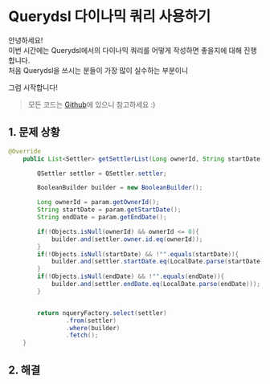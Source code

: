 # Querydsl 다이나믹 쿼리 사용하기

안녕하세요!  
이번 시간에는 Querydsl에서의 다이나믹 쿼리를 어떻게 작성하면 좋을지에 대해 진행합니다.  
처음 Querydsl을 쓰시는 분들이 가장 많이 실수하는 부분이니 
  
그럼 시작합니다!

> 모든 코드는 [Github](https://github.com/jojoldu/blog-code/tree/master/spring-boot-querydsl)에 있으니 참고하세요 :)

## 1. 문제 상황


```java
@Override
    public List<Settler> getSettlerList(Long ownerId, String startDate, String endDate) {

        QSettler settler = QSettler.settler;

        BooleanBuilder builder = new BooleanBuilder();

        Long ownerId = param.getOwnerId();
        String startDate = param.getStartDate();
        String endDate = param.getEndDate();

        if(!Objects.isNull(ownerId) && ownerId <= 0){
            builder.and(settler.owner.id.eq(ownerId));
        }
        if(!Objects.isNull(startDate) && !"".equals(startDate)){
            builder.and(settler.startDate.eq(LocalDate.parse(startDate)));
        }
        if(!Objects.isNull(endDate) && !"".equals(endDate)){
            builder.and(settler.endDate.eq(LocalDate.parse(endDate)));
        }


        return nqueryFactory.select(settler)
                .from(settler)
                .where(builder)
                .fetch();
    }
```

## 2. 해결
